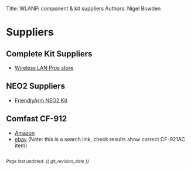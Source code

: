 Title: WLANPi component & kit suppliers
Authors: Nigel Bowden

# Suppliers

## Complete Kit Suppliers

- [Wireless LAN Pros store][WLPC_Store]

## NEO2 Suppliers

- [FriendlyArm NEO2 Kit][NEO2]

## Comfast CF-912

- [Amazon][CF912]
- [ebay][CF912_ebay] (Note: this is a search link, check results show correct CF-921AC item)

<!-- Link list -->
[WLPC_Store]: http://www.wlanpros.com/product-category/store/
[NEO2]: https://www.friendlyarm.com/index.php?route=product/product&product_id=189
[CF912]: https://amzn.to/2R9niFs
[CF912_ebay]: https://www.ebay.com/sch/i.html?_from=R40&_trksid=m570.l1313&_nkw=comfast+cf-912ac&_sacat=0

<small><br><i>Page last updated: {{ git_revision_date }} </i></small>